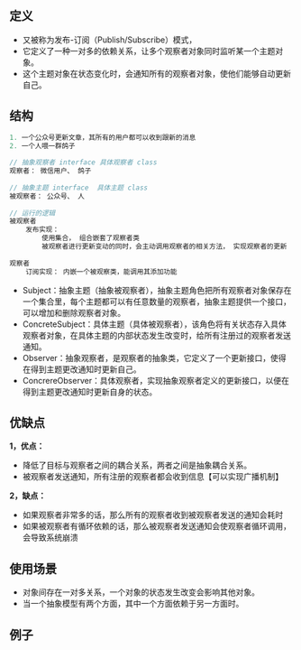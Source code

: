 ## 定义

* 又被称为发布-订阅（Publish/Subscribe）模式，
* 它定义了一种一对多的依赖关系，让多个观察者对象同时监听某一个主题对象。
* 这个主题对象在状态变化时，会通知所有的观察者对象，使他们能够自动更新自己。



##  结构

```java
1. 一个公众号更新文章，其所有的用户都可以收到跟新的消息
2. 一个人喂一群鸽子  
    
// 抽象观察者 interface 具体观察者 class  
观察者： 微信用户、 鸽子
    
// 抽象主题 interface  具体主题 class  
被观察者： 公众号、 人
    
// 运行的逻辑
被观察者    	
    发布实现：
	    使用集合， 组合嵌套了观察者类
    	被观察者进行更新变动的同时，会主动调用观察者的相关方法， 实现观察者的更新
    
观察者
    订阅实现： 内嵌一个被观察类，能调用其添加功能
```

* Subject：抽象主题（抽象被观察者），抽象主题角色把所有观察者对象保存在一个集合里，每个主题都可以有任意数量的观察者，抽象主题提供一个接口，可以增加和删除观察者对象。
* ConcreteSubject：具体主题（具体被观察者），该角色将有关状态存入具体观察者对象，在具体主题的内部状态发生改变时，给所有注册过的观察者发送通知。
* Observer：抽象观察者，是观察者的抽象类，它定义了一个更新接口，使得在得到主题更改通知时更新自己。
* ConcrereObserver：具体观察者，实现抽象观察者定义的更新接口，以便在得到主题更改通知时更新自身的状态。

## 优缺点

**1，优点：**

* 降低了目标与观察者之间的耦合关系，两者之间是抽象耦合关系。
* 被观察者发送通知，所有注册的观察者都会收到信息【可以实现广播机制】

**2，缺点：**

* 如果观察者非常多的话，那么所有的观察者收到被观察者发送的通知会耗时
* 如果被观察者有循环依赖的话，那么被观察者发送通知会使观察者循环调用，会导致系统崩溃



## 使用场景

* 对象间存在一对多关系，一个对象的状态发生改变会影响其他对象。
* 当一个抽象模型有两个方面，其中一个方面依赖于另一方面时。



## 例子

```java

```

